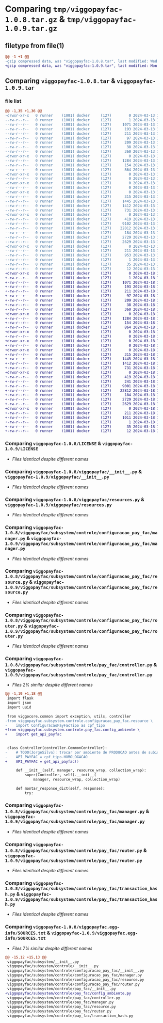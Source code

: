 # Comparing `tmp/viggopayfac-1.0.8.tar.gz` & `tmp/viggopayfac-1.0.9.tar.gz`

## filetype from file(1)

```diff
@@ -1 +1 @@
-gzip compressed data, was "viggopayfac-1.0.8.tar", last modified: Wed Mar 13 11:38:21 2024, max compression
+gzip compressed data, was "viggopayfac-1.0.9.tar", last modified: Mon Mar 18 19:24:59 2024, max compression
```

## Comparing `viggopayfac-1.0.8.tar` & `viggopayfac-1.0.9.tar`

### file list

```diff
@@ -1,35 +1,36 @@
-drwxr-xr-x   0 runner    (1001) docker     (127)        0 2024-03-13 11:38:21.726752 viggopayfac-1.0.8/
--rw-r--r--   0 runner    (1001) docker     (127)        1 2024-03-13 11:37:23.000000 viggopayfac-1.0.8/AUTHORS
--rw-r--r--   0 runner    (1001) docker     (127)     1071 2024-03-13 11:37:23.000000 viggopayfac-1.0.8/LICENSE
--rw-r--r--   0 runner    (1001) docker     (127)      193 2024-03-13 11:37:23.000000 viggopayfac-1.0.8/MANIFEST.in
--rw-r--r--   0 runner    (1001) docker     (127)      211 2024-03-13 11:38:21.726752 viggopayfac-1.0.8/PKG-INFO
--rw-r--r--   0 runner    (1001) docker     (127)       97 2024-03-13 11:37:23.000000 viggopayfac-1.0.8/README.md
--rw-r--r--   0 runner    (1001) docker     (127)      209 2024-03-13 11:37:23.000000 viggopayfac-1.0.8/requirements.txt
--rw-r--r--   0 runner    (1001) docker     (127)       38 2024-03-13 11:38:21.726752 viggopayfac-1.0.8/setup.cfg
--rw-r--r--   0 runner    (1001) docker     (127)      360 2024-03-13 11:37:23.000000 viggopayfac-1.0.8/setup.py
-drwxr-xr-x   0 runner    (1001) docker     (127)        0 2024-03-13 11:38:21.722752 viggopayfac-1.0.8/viggopayfac/
--rw-r--r--   0 runner    (1001) docker     (127)     1284 2024-03-13 11:37:23.000000 viggopayfac-1.0.8/viggopayfac/__init__.py
--rw-r--r--   0 runner    (1001) docker     (127)      154 2024-03-13 11:37:23.000000 viggopayfac-1.0.8/viggopayfac/packages.py
--rw-r--r--   0 runner    (1001) docker     (127)      864 2024-03-13 11:37:23.000000 viggopayfac-1.0.8/viggopayfac/resources.py
-drwxr-xr-x   0 runner    (1001) docker     (127)        0 2024-03-13 11:38:21.722752 viggopayfac-1.0.8/viggopayfac/subsystem/
--rw-r--r--   0 runner    (1001) docker     (127)        0 2024-03-13 11:37:23.000000 viggopayfac-1.0.8/viggopayfac/subsystem/__init__.py
-drwxr-xr-x   0 runner    (1001) docker     (127)        0 2024-03-13 11:38:21.722752 viggopayfac-1.0.8/viggopayfac/subsystem/controle/
--rw-r--r--   0 runner    (1001) docker     (127)        0 2024-03-13 11:37:23.000000 viggopayfac-1.0.8/viggopayfac/subsystem/controle/__init__.py
-drwxr-xr-x   0 runner    (1001) docker     (127)        0 2024-03-13 11:38:21.722752 viggopayfac-1.0.8/viggopayfac/subsystem/controle/configuracao_pay_fac/
--rw-r--r--   0 runner    (1001) docker     (127)      315 2024-03-13 11:37:23.000000 viggopayfac-1.0.8/viggopayfac/subsystem/controle/configuracao_pay_fac/__init__.py
--rw-r--r--   0 runner    (1001) docker     (127)     1445 2024-03-13 11:37:23.000000 viggopayfac-1.0.8/viggopayfac/subsystem/controle/configuracao_pay_fac/manager.py
--rw-r--r--   0 runner    (1001) docker     (127)     1412 2024-03-13 11:37:23.000000 viggopayfac-1.0.8/viggopayfac/subsystem/controle/configuracao_pay_fac/resource.py
--rw-r--r--   0 runner    (1001) docker     (127)      731 2024-03-13 11:37:23.000000 viggopayfac-1.0.8/viggopayfac/subsystem/controle/configuracao_pay_fac/router.py
-drwxr-xr-x   0 runner    (1001) docker     (127)        0 2024-03-13 11:38:21.726752 viggopayfac-1.0.8/viggopayfac/subsystem/controle/pay_fac/
--rw-r--r--   0 runner    (1001) docker     (127)      419 2024-03-13 11:37:23.000000 viggopayfac-1.0.8/viggopayfac/subsystem/controle/pay_fac/__init__.py
--rw-r--r--   0 runner    (1001) docker     (127)     9102 2024-03-13 11:37:23.000000 viggopayfac-1.0.8/viggopayfac/subsystem/controle/pay_fac/controller.py
--rw-r--r--   0 runner    (1001) docker     (127)    22812 2024-03-13 11:37:23.000000 viggopayfac-1.0.8/viggopayfac/subsystem/controle/pay_fac/manager.py
--rw-r--r--   0 runner    (1001) docker     (127)      184 2024-03-13 11:37:23.000000 viggopayfac-1.0.8/viggopayfac/subsystem/controle/pay_fac/resource.py
--rw-r--r--   0 runner    (1001) docker     (127)     2729 2024-03-13 11:37:23.000000 viggopayfac-1.0.8/viggopayfac/subsystem/controle/pay_fac/router.py
--rw-r--r--   0 runner    (1001) docker     (127)     2629 2024-03-13 11:37:23.000000 viggopayfac-1.0.8/viggopayfac/subsystem/controle/pay_fac/transaction_hash.py
-drwxr-xr-x   0 runner    (1001) docker     (127)        0 2024-03-13 11:38:21.722752 viggopayfac-1.0.8/viggopayfac.egg-info/
--rw-r--r--   0 runner    (1001) docker     (127)      211 2024-03-13 11:38:21.000000 viggopayfac-1.0.8/viggopayfac.egg-info/PKG-INFO
--rw-r--r--   0 runner    (1001) docker     (127)      953 2024-03-13 11:38:21.000000 viggopayfac-1.0.8/viggopayfac.egg-info/SOURCES.txt
--rw-r--r--   0 runner    (1001) docker     (127)        1 2024-03-13 11:38:21.000000 viggopayfac-1.0.8/viggopayfac.egg-info/dependency_links.txt
--rw-r--r--   0 runner    (1001) docker     (127)       35 2024-03-13 11:38:21.000000 viggopayfac-1.0.8/viggopayfac.egg-info/requires.txt
--rw-r--r--   0 runner    (1001) docker     (127)       12 2024-03-13 11:38:21.000000 viggopayfac-1.0.8/viggopayfac.egg-info/top_level.txt
+drwxr-xr-x   0 runner    (1001) docker     (127)        0 2024-03-18 19:24:58.999548 viggopayfac-1.0.9/
+-rw-r--r--   0 runner    (1001) docker     (127)        1 2024-03-18 19:24:00.000000 viggopayfac-1.0.9/AUTHORS
+-rw-r--r--   0 runner    (1001) docker     (127)     1071 2024-03-18 19:24:00.000000 viggopayfac-1.0.9/LICENSE
+-rw-r--r--   0 runner    (1001) docker     (127)      193 2024-03-18 19:24:00.000000 viggopayfac-1.0.9/MANIFEST.in
+-rw-r--r--   0 runner    (1001) docker     (127)      211 2024-03-18 19:24:58.999548 viggopayfac-1.0.9/PKG-INFO
+-rw-r--r--   0 runner    (1001) docker     (127)       97 2024-03-18 19:24:00.000000 viggopayfac-1.0.9/README.md
+-rw-r--r--   0 runner    (1001) docker     (127)      209 2024-03-18 19:24:00.000000 viggopayfac-1.0.9/requirements.txt
+-rw-r--r--   0 runner    (1001) docker     (127)       38 2024-03-18 19:24:58.999548 viggopayfac-1.0.9/setup.cfg
+-rw-r--r--   0 runner    (1001) docker     (127)      360 2024-03-18 19:24:00.000000 viggopayfac-1.0.9/setup.py
+drwxr-xr-x   0 runner    (1001) docker     (127)        0 2024-03-18 19:24:58.995548 viggopayfac-1.0.9/viggopayfac/
+-rw-r--r--   0 runner    (1001) docker     (127)     1284 2024-03-18 19:24:00.000000 viggopayfac-1.0.9/viggopayfac/__init__.py
+-rw-r--r--   0 runner    (1001) docker     (127)      154 2024-03-18 19:24:00.000000 viggopayfac-1.0.9/viggopayfac/packages.py
+-rw-r--r--   0 runner    (1001) docker     (127)      864 2024-03-18 19:24:00.000000 viggopayfac-1.0.9/viggopayfac/resources.py
+drwxr-xr-x   0 runner    (1001) docker     (127)        0 2024-03-18 19:24:58.999548 viggopayfac-1.0.9/viggopayfac/subsystem/
+-rw-r--r--   0 runner    (1001) docker     (127)        0 2024-03-18 19:24:00.000000 viggopayfac-1.0.9/viggopayfac/subsystem/__init__.py
+drwxr-xr-x   0 runner    (1001) docker     (127)        0 2024-03-18 19:24:58.999548 viggopayfac-1.0.9/viggopayfac/subsystem/controle/
+-rw-r--r--   0 runner    (1001) docker     (127)        0 2024-03-18 19:24:00.000000 viggopayfac-1.0.9/viggopayfac/subsystem/controle/__init__.py
+drwxr-xr-x   0 runner    (1001) docker     (127)        0 2024-03-18 19:24:58.999548 viggopayfac-1.0.9/viggopayfac/subsystem/controle/configuracao_pay_fac/
+-rw-r--r--   0 runner    (1001) docker     (127)      315 2024-03-18 19:24:00.000000 viggopayfac-1.0.9/viggopayfac/subsystem/controle/configuracao_pay_fac/__init__.py
+-rw-r--r--   0 runner    (1001) docker     (127)     1445 2024-03-18 19:24:00.000000 viggopayfac-1.0.9/viggopayfac/subsystem/controle/configuracao_pay_fac/manager.py
+-rw-r--r--   0 runner    (1001) docker     (127)     1412 2024-03-18 19:24:00.000000 viggopayfac-1.0.9/viggopayfac/subsystem/controle/configuracao_pay_fac/resource.py
+-rw-r--r--   0 runner    (1001) docker     (127)      731 2024-03-18 19:24:00.000000 viggopayfac-1.0.9/viggopayfac/subsystem/controle/configuracao_pay_fac/router.py
+drwxr-xr-x   0 runner    (1001) docker     (127)        0 2024-03-18 19:24:58.999548 viggopayfac-1.0.9/viggopayfac/subsystem/controle/pay_fac/
+-rw-r--r--   0 runner    (1001) docker     (127)      419 2024-03-18 19:24:00.000000 viggopayfac-1.0.9/viggopayfac/subsystem/controle/pay_fac/__init__.py
+-rw-r--r--   0 runner    (1001) docker     (127)      241 2024-03-18 19:24:00.000000 viggopayfac-1.0.9/viggopayfac/subsystem/controle/pay_fac/config_ambiente.py
+-rw-r--r--   0 runner    (1001) docker     (127)     9001 2024-03-18 19:24:00.000000 viggopayfac-1.0.9/viggopayfac/subsystem/controle/pay_fac/controller.py
+-rw-r--r--   0 runner    (1001) docker     (127)    22812 2024-03-18 19:24:00.000000 viggopayfac-1.0.9/viggopayfac/subsystem/controle/pay_fac/manager.py
+-rw-r--r--   0 runner    (1001) docker     (127)      184 2024-03-18 19:24:00.000000 viggopayfac-1.0.9/viggopayfac/subsystem/controle/pay_fac/resource.py
+-rw-r--r--   0 runner    (1001) docker     (127)     2729 2024-03-18 19:24:00.000000 viggopayfac-1.0.9/viggopayfac/subsystem/controle/pay_fac/router.py
+-rw-r--r--   0 runner    (1001) docker     (127)     2629 2024-03-18 19:24:00.000000 viggopayfac-1.0.9/viggopayfac/subsystem/controle/pay_fac/transaction_hash.py
+drwxr-xr-x   0 runner    (1001) docker     (127)        0 2024-03-18 19:24:58.999548 viggopayfac-1.0.9/viggopayfac.egg-info/
+-rw-r--r--   0 runner    (1001) docker     (127)      211 2024-03-18 19:24:58.000000 viggopayfac-1.0.9/viggopayfac.egg-info/PKG-INFO
+-rw-r--r--   0 runner    (1001) docker     (127)     1011 2024-03-18 19:24:58.000000 viggopayfac-1.0.9/viggopayfac.egg-info/SOURCES.txt
+-rw-r--r--   0 runner    (1001) docker     (127)        1 2024-03-18 19:24:58.000000 viggopayfac-1.0.9/viggopayfac.egg-info/dependency_links.txt
+-rw-r--r--   0 runner    (1001) docker     (127)       35 2024-03-18 19:24:58.000000 viggopayfac-1.0.9/viggopayfac.egg-info/requires.txt
+-rw-r--r--   0 runner    (1001) docker     (127)       12 2024-03-18 19:24:58.000000 viggopayfac-1.0.9/viggopayfac.egg-info/top_level.txt
```

### Comparing `viggopayfac-1.0.8/LICENSE` & `viggopayfac-1.0.9/LICENSE`

 * *Files identical despite different names*

### Comparing `viggopayfac-1.0.8/viggopayfac/__init__.py` & `viggopayfac-1.0.9/viggopayfac/__init__.py`

 * *Files identical despite different names*

### Comparing `viggopayfac-1.0.8/viggopayfac/resources.py` & `viggopayfac-1.0.9/viggopayfac/resources.py`

 * *Files identical despite different names*

### Comparing `viggopayfac-1.0.8/viggopayfac/subsystem/controle/configuracao_pay_fac/manager.py` & `viggopayfac-1.0.9/viggopayfac/subsystem/controle/configuracao_pay_fac/manager.py`

 * *Files identical despite different names*

### Comparing `viggopayfac-1.0.8/viggopayfac/subsystem/controle/configuracao_pay_fac/resource.py` & `viggopayfac-1.0.9/viggopayfac/subsystem/controle/configuracao_pay_fac/resource.py`

 * *Files identical despite different names*

### Comparing `viggopayfac-1.0.8/viggopayfac/subsystem/controle/configuracao_pay_fac/router.py` & `viggopayfac-1.0.9/viggopayfac/subsystem/controle/configuracao_pay_fac/router.py`

 * *Files identical despite different names*

### Comparing `viggopayfac-1.0.8/viggopayfac/subsystem/controle/pay_fac/controller.py` & `viggopayfac-1.0.9/viggopayfac/subsystem/controle/pay_fac/controller.py`

 * *Files 2% similar despite different names*

```diff
@@ -1,19 +1,18 @@
 import flask
 import json
 import uuid
 
 from viggocore.common import exception, utils, controller
-from viggopayfac.subsystem.controle.configuracao_pay_fac.resource \
-    import ConfiguracaoPayFacTipo as cpf_tipo
+from viggopayfac.subsystem.controle.pay_fac.config_ambiente \
+    import get_api_payfac
 
 
 class Controller(controller.CommonController):
-    # TODO(JorgeSilva): trocar por ambiente de PRODUCAO antes de subir
-    API_PAYFAC = cpf_tipo.HOMOLOGACAO
+    API_PAYFAC = get_api_payfac()
 
     def __init__(self, manager, resource_wrap, collection_wrap):
         super(Controller, self).__init__(
             manager, resource_wrap, collection_wrap)
 
     def montar_response_dict(self, response):
         try:
```

### Comparing `viggopayfac-1.0.8/viggopayfac/subsystem/controle/pay_fac/manager.py` & `viggopayfac-1.0.9/viggopayfac/subsystem/controle/pay_fac/manager.py`

 * *Files identical despite different names*

### Comparing `viggopayfac-1.0.8/viggopayfac/subsystem/controle/pay_fac/router.py` & `viggopayfac-1.0.9/viggopayfac/subsystem/controle/pay_fac/router.py`

 * *Files identical despite different names*

### Comparing `viggopayfac-1.0.8/viggopayfac/subsystem/controle/pay_fac/transaction_hash.py` & `viggopayfac-1.0.9/viggopayfac/subsystem/controle/pay_fac/transaction_hash.py`

 * *Files identical despite different names*

### Comparing `viggopayfac-1.0.8/viggopayfac.egg-info/SOURCES.txt` & `viggopayfac-1.0.9/viggopayfac.egg-info/SOURCES.txt`

 * *Files 7% similar despite different names*

```diff
@@ -15,12 +15,13 @@
 viggopayfac/subsystem/__init__.py
 viggopayfac/subsystem/controle/__init__.py
 viggopayfac/subsystem/controle/configuracao_pay_fac/__init__.py
 viggopayfac/subsystem/controle/configuracao_pay_fac/manager.py
 viggopayfac/subsystem/controle/configuracao_pay_fac/resource.py
 viggopayfac/subsystem/controle/configuracao_pay_fac/router.py
 viggopayfac/subsystem/controle/pay_fac/__init__.py
+viggopayfac/subsystem/controle/pay_fac/config_ambiente.py
 viggopayfac/subsystem/controle/pay_fac/controller.py
 viggopayfac/subsystem/controle/pay_fac/manager.py
 viggopayfac/subsystem/controle/pay_fac/resource.py
 viggopayfac/subsystem/controle/pay_fac/router.py
 viggopayfac/subsystem/controle/pay_fac/transaction_hash.py
```

